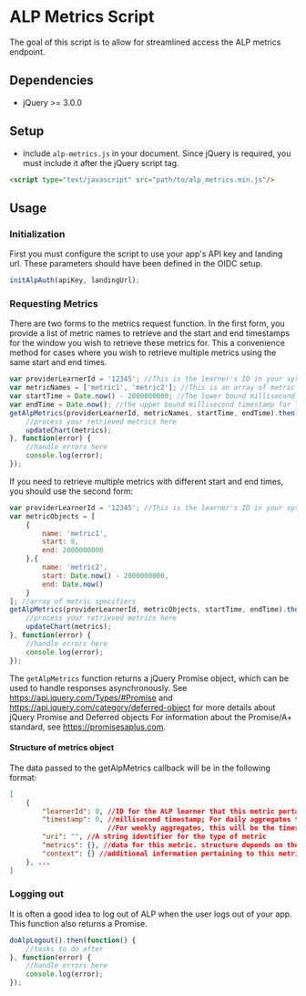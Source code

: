 # ALP Metrics Script
The goal of this script is to allow for streamlined access the ALP metrics endpoint.

## Dependencies
* jQuery >= 3.0.0

## Setup
* include `alp-metrics.js` in your document. Since jQuery is required, you must include it after the jQuery script tag.
```html
<script type="text/javascript" src="path/to/alp_metrics.min.js"/>
```

## Usage

### Initialization
First you must configure the script to use your app's API key and landing url. These parameters should have been defined
in the OIDC setup.
```javascript
initAlpAuth(apiKey, landingUrl);
```

### Requesting Metrics
There are two forms to the metrics request function. In the first form, you provide a list of metric names to retrieve
and the start and end timestamps for the window you wish to retrieve these metrics for. This a convenience method for
cases where you wish to retrieve multiple metrics using the same start and end times.
```javascript
var providerLearnerId = '12345'; //This is the learner's ID in your system. The script will look up the appropriate ALP ID.
var metricNames = ['metric1', 'metric2']; //This is an array of metric names you wish to retrieve
var startTime = Date.now() - 2000000000; //The lower bound millisecond timestamp for metric you wish to retrieve
var endTime = Date.now(); //the upper bound millisecond timestamp for the metric you wish to retrieve
getAlpMetrics(providerLearnerId, metricNames, startTime, endTime).then(function(metrics) {
    //process your retrieved metrics here
    updateChart(metrics);
}, function(error) {
    //handle errors here
    console.log(error);
});
```

If you need to retrieve multiple metrics with different start and end times, you should use the second form:
```javascript
var providerLearnerId = '12345'; //This is the learner's ID in your system. The script will look up the appropriate ALP ID.
var metricObjects = [
    {
    	name: 'metric1',
    	start: 0,
    	end: 2000000000
	},{
    	name: 'metric2',
    	start: Date.now() - 2000000000,
    	end: Date.now()
    }
]; //array of metric specifiers
getAlpMetrics(providerLearnerId, metricObjects, startTime, endTime).then(function(metrics) {
    //process your retrieved metrics here
    updateChart(metrics);
}, function(error) {
    //handle errors here
    console.log(error);
});
```

The `getAlpMetrics` function returns a jQuery Promise object, which can be used to handle responses asynchronously.
See https://api.jquery.com/Types/#Promise and https://api.jquery.com/category/deferred-object for more details about
jQuery Promise and Deferred objects
For information about the Promise/A+ standard, see https://promisesaplus.com.

#### Structure of metrics object
The data passed to the getAlpMetrics callback will be in the following format:
```json
[
	{
		"learnerId": 0, //ID for the ALP learner that this metric pertains to
		"timestamp": 0, //millisecond timestamp; For daily aggregates this will be the time at the beginning of the day.
						//For weekly aggregates, this will be the timestamp at the beginning of the week
		"uri": "", //A string identifier for the type of metric
		"metrics": {}, //data for this metric. structure depends on the particular metric
		"context": {} //additional information pertaining to this metric. structure depends on the particular metric
	}, ...
]
```

### Logging out
It is often a good idea to log out of ALP when the user logs out of your app. This function also returns a Promise.
```javascript
doAlpLogout().then(function() {
    //tasks to do after 
}, function(error) {
    //handle errors here
    console.log(error);
});
```